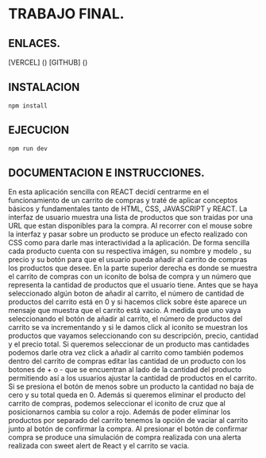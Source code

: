 # TRABAJO FINAL.

## ENLACES.

[VERCEL] ()
[GITHUB] ()

## INSTALACION

```shell
npm install

```

## EJECUCION

```shell
npm run dev
```

## DOCUMENTACION E INSTRUCCIONES.

En esta aplicación sencilla con REACT decidí centrarme en el funcionamiento de un carrito de compras y 
traté de aplicar conceptos básicos y fundamentales tanto de HTML, CSS, JAVASCRIPT y REACT.
La interfaz de usuario muestra una lista de productos que son traidas por una URL que estan disponibles
para la compra.
Al recorrer con el mouse sobre la interfaz y pasar sobre un producto se produce un efecto realizado con 
CSS como para darle mas interactividad a la aplicación.
De forma sencilla cada producto cuenta con su respectiva imágen, su nombre y modelo , su precio y su
botón para que el usuario pueda añadir al carrito de compras los productos que desee.
En la parte superior derecha es donde se muestra el carrito de compras con un iconito de bolsa de compra
y un número que representa la cantidad de productos que el usuario tiene.
Antes que se haya seleccionado algún boton de añadir al carrito, el número de cantidad de productos del
carrito está en 0 y si hacemos click sobre éste aparece un mensaje que muestra que el carrito está vacio.
A medida que uno vaya seleccionando el botón de añadir al carrito, el número de productos del carrito
se va incrementando y si le damos click al iconito se muestran los productos que vayamos seleccionando
con su descripción, precio, cantidad y el precio total. 
Si queremos seleccionar de un producto mas  cantidades podemos
darle otra vez click a añadir al carrito como también podemos dentro del carrito de compras editar
las cantidad de un producto con los botones de + o - que se encuentran al lado de la cantidad del 
producto permitiendo así a los usuarios ajustar la cantidad de productos en el carrito. Si se presiona
el botón de menos sobre un producto la cantidad no baja de cero y su total queda en 0. Además si queremos eliminar el producto del carrito de compras, podemos seleccionar el
iconito de cruz que al posicionarnos cambia su color a rojo. 
Además de poder eliminar los productos por separado del carrito tenemos la opción de vaciar al carrito
junto al botón de confirmar la compra.
Al presionar el botón de confirmar compra se produce una simulación de compra realizada con una alerta realizada
con sweet alert de React y el carrito se vacia.
